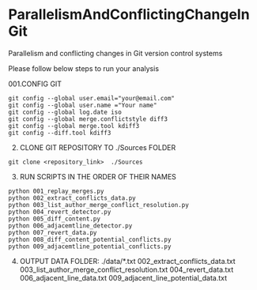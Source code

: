 # ParallelismAndConflictingChangeInGit
Parallelism and conflicting changes in Git version control systems

Please follow below steps to run your analysis

001.CONFIG GIT

	git config --global user.email="your@email.com"
	git config --global user.name ="Your name"
	git config --global log.date iso
	git config --global merge.conflictstyle diff3
	git config --global merge.tool kdiff3
	git config --diff.tool kdiff3
	
002. CLONE GIT REPOSITORY TO ./Sources FOLDER

	git clone <repository_link>  ./Sources
		
003. RUN SCRIPTS IN THE ORDER OF THEIR NAMES 

	python 001_replay_merges.py
	python 002_extract_conflicts_data.py
	python 003_list_author_merge_conflict_resolution.py
	python 004_revert_detector.py
	python 005_diff_content.py
	python 006_adjacemtline_detector.py
	python 007_revert_data.py
	python 008_diff_content_potential_conflicts.py
	python 009_adjacemtline_potential_conflicts.py
	
004. OUTPUT DATA FOLDER: ./data/*.txt
	002_extract_conflicts_data.txt
	003_list_author_merge_conflict_resolution.txt
	004_revert_data.txt
	006_adjacent_line_data.txt
	009_adjacent_line_potential_data.txt
	
  
